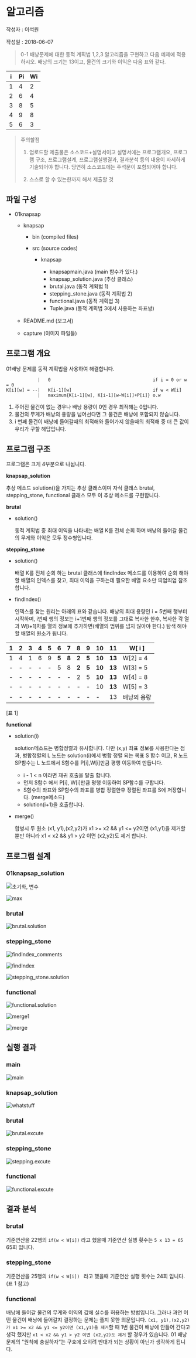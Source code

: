 # 알고리즘

작성자 : 이석원

작성일 : 2018-06-07

>0-1 배낭문제에 대한 동적 계획법 1,2,3 알고리즘을 구현하고 다음 예제에 적용하시오.
배낭의 크기는 13이고, 물건의 크기와 이익은 다음 표와 같다.

|i|Pi|Wi|
|---|---|---|
|1|4|2|
|2|6|4|
|3|8|5|
|4|9|8|
|5|6|3|

> 주의할점
>
>1) 업로드할 제출물은 소스코드+설명서이고  설명서에는 프로그램개요, 프로그램 구조, 프로그램설계, 프로그램실행결과, 결과분석 등의 내용이 자세하게 기술되어야 합니다.   당연히 소스코드에는 주석문이 포함되어야 합니다.
>
>2) 스스로 할 수 있는한까지 해서 제출할 것


## 파일 구성

* 01knapsap

  * knapsap

    * bin (compiled files)
    * src (source codes)

      * knapsap

        * knapsapmain.java (main 함수가 있다.)
        * knapsap_solution.java (추상 클래스)
        * brutal.java (동적 계획법 1)
        * stepping_stone.java (동적 계획법 2)
        * functional.java (동적 계획법 3)
        * Tuple.java (동적 계획법 3에서 사용하는 좌표쌍)
  * README.md (보고서)
  * capture (이미지 파일들)
## 프로그램 개요

01배낭 문제를 동적 계획법을 사용하여 해결합니다.

```
            |   0                                       if i = 0 or w = 0  
K[i][w] = --|   K[i-1][w]                               if w < W[i]
            |   maximum{K[i-1][w], K[i-1][w-W[i]]+P[i]} o.w
```
1. 주어진 물건이 없는 경우나 배낭 용량이 0인 경우 최적해는 0입니다.
2. 물건의 무게가 배낭의 용량을 넘어선다면 그 물건은 배낭에 포함되지 않습니다.
3. i 번째 물건이 배낭에 들어갈때의 최적해와 들어가지 않을때의 최적해 중 더 큰 값이 우리가 구할 해답입니다.

## 프로그램 구조

프로그램은 크게 4부분으로 나뉩니다.

**knapsap_solution**

추상 메소드 solution()을 가지는 추상 클래스이며 자식 클래스 brutal, stepping_stone, functional 클래스 모두 이 추상 메소드를 구현합니다.

**brutal**

- solution()

  동적 계획법 중 최대 이익을 나타내는 배열 K를 전체 순회 하며 배낭의 들어갈 물건의 무게와 이익은 모두 정수형입니다.

**stepping_stone**

- solution()

  배열 K를 전체 순회 하는 brutal 클래스에 findIndex 메소드를 이용하여 순회 해야할 배열의 인덱스를 찾고, 최대 이익을 구하는데 필요한 배열 요소만 띄엄띄엄 참조합니다.

- findIndex()

  인덱스를 찾는 원리는 아래의 표와 같습니다. 배낭의 최대 용량인 i = 5번째 행부터 시작하며, i번째 행의 정보는 i+1번째 행의 정보를 그대로 복사한 한후, 복사한 각 열과 W[i+1]차를 열의 정보에 추가하면(배열의 범위를 넘지 않아야 한다.) 탐색 해야할 배열의 원소가 됩니다.

| 1 | 2 | 3 | 4 | 5 | 6 | 7 | 8 | 9 | 10| 11|W[ i ]|
|---|---|---|---|---|---|---|---|---|---|---|---|
|1|4|1|6|9|**5**|**8**|**2**|**5**|**10**|**13**|W[2] = 4|
|-|-|-|-|-|5|8|**2**|**5**|**10**|**13**|W[3] = 5|
|-|-|-|-|-|-|-|2|5|**10**|**13**|W[4] = 8|
|-|-|-|-|-|-|-|-|-|10|**13**|W[5] = 3|
|-|-|-|-|-|-|-|-|-|-|13|배낭의 용량|

[표 1]

**functional**

- solution(i)

  solution메소드는 병합정렬과 유사합니다. 다만 (x,y) 좌표 정보를 사용한다는 점과, 병합정렬의 L 노드는 solution(i)에서 병합 정렬 되는 목표 S 함수 이고, R 노드 SP함수는 L 노드에서 S함수를 P[i],W[i]만큼 평행 이동하여 만듭니다.
  - i - 1 < n 이라면 재귀 호출을 탈출 합니다.
  - 먼저 S함수 에서 P[i], W[i]만큼 평행 이동하여 SP함수를 구합니다.
  - S함수의 좌표와 SP함수의 좌표를 병합 정렬한후 정렬된 좌표를 S에 저장합니다. (merge메소드)
  - solution(i+1)을 호출합니다.

- merge()

  합병시 두 원소 (x1, y1),(x2,y2)가 x1 >= x2 && y1 <= y2이면 (x1,y1)을 제거할 뿐만 아니라 x1 < x2 && y1 > y2 이면 (x2,y2)도 제거 합니다.

## 프로그램 설계

### 01knapsap_solution

![초기화, 변수](https://github.com/gwnuysw/01knapsap/blob/master/capture/1.png)

![max](https://github.com/gwnuysw/01knapsap/blob/master/capture/2.png)

### brutal

![brutal.solution](https://github.com/gwnuysw/01knapsap/blob/master/capture/3.png)

### stepping_stone

![findIndex_comments](https://github.com/gwnuysw/01knapsap/blob/master/capture/6.png)

![findIndex](https://github.com/gwnuysw/01knapsap/blob/master/capture/4.png)

![stepping_stone.solution](https://github.com/gwnuysw/01knapsap/blob/master/capture/5.png)

### functional

![functional.solution](https://github.com/gwnuysw/01knapsap/blob/master/capture/7.png)

![merge1](https://github.com/gwnuysw/01knapsap/blob/master/capture/8.png)

![merge](https://github.com/gwnuysw/01knapsap/blob/master/capture/9.png)

## 실행 결과

### main

![main](https://github.com/gwnuysw/01knapsap/blob/master/capture/10.png)

### knapsap_solution

![whatstuff](https://github.com/gwnuysw/01knapsap/blob/master/capture/14.png)

### brutal

![brutal.excute](https://github.com/gwnuysw/01knapsap/blob/master/capture/11.png)

### stepping_stone

![stepping.excute](https://github.com/gwnuysw/01knapsap/blob/master/capture/12.png)

### functional

![functional.excute](https://github.com/gwnuysw/01knapsap/blob/master/capture/13.png)

## 결과 분석


### brutal

기준연산을 22행의 `if(w < W[i])` 라고 했을때 기준연산 실행 횟수는 `5 x 13 = 65` 65회 입니다.

### stepping_stone

기준연산을 25행의 `if(w < W[i]) ` 라고 했을때 기준연산 실행 횟수는 24회 입니다. (표 1 참고)

### functional

배낭에 들어갈 물건의 무게와 이익의 값에 실수를 허용하는 방법입니다. 그러나 과연 어떤 물건이 배낭에 들어갈지 결정하는 문제는 풀지 못한 의문입니다. `(x1, y1),(x2,y2)가 x1 >= x2 && y1 <= y2이면 (x1,y1)을 제거`할 때 1번 물건이 배낭에 안들어 간다고 생각 했지만 `x1 < x2 && y1 > y2 이면 (x2,y2)도 제거` 할 경우가 있습니다. 01 배낭문제의 "원칙에 충실하자"는 구호에 오히려 반대가 되는 상황이 아닌가 생각하게 됩니다.
